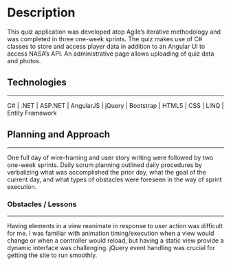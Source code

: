 # Description

This quiz application was developed atop Agile’s iterative methodology and was completed in three one-week sprints. The quiz makes use of C# classes to store and access player data in addition to an Angular UI to access NASA’s API. An administrative page allows uploading of quiz data and photos.

## Technologies
____

C# | .NET | ASP.NET | AngularJS | jQuery | Bootstrap | HTML5 | CSS | LINQ | Entity Framework



## Planning and Approach
___
One full day of wire-framing and user story writing were followed by two one-week sprints. Daily scrum planning outlined daily procedures by verbalizing what was accomplished the prior day, what the goal of the current day, and what types of obstacles were foreseen in the way of sprint execution.
<br>


### Obstacles / Lessons
---
Having elements in a view reanimate in response to user action was difficult for me. I was familiar with animation timing/execution when a view would change or when a controller would reload, but having a static view provide a dynamic interface was challenging. jQuery event handling was crucial for getting the site to run smoothly.
